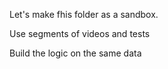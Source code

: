 Let's make fhis folder as a sandbox.

Use segments of videos and tests

Build the logic on the same data
